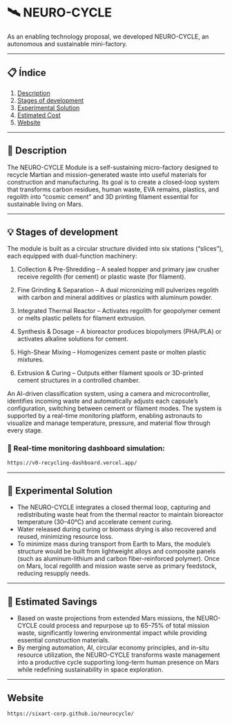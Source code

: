 # 🛰️ NEURO-CYCLE
As an enabling technology proposal, we developed NEURO-CYCLE, an autonomous and sustainable mini-factory. 

---

## 📋 Índice
1. [Description](#description)
2. [Stages of development](#stagesofdevelopment)
3. [Experimental Solution](#experimentalsolution)
4. [Estimated Cost](#estimatedcost)
5. [Website](https://sixart-corp.github.io/neurocycle/)
---

## 🧠 Description

The NEURO-CYCLE Module is a self-sustaining micro-factory designed to recycle Martian and mission-generated waste into useful materials for construction and manufacturing. Its goal is to create a closed-loop system that transforms carbon residues, human waste, EVA remains, plastics, and regolith into “cosmic cement” and 3D printing filament essential for sustainable living on Mars.

---

## 💡 Stages of development
The module is built as a circular structure divided into six stations (“slices”), each equipped with dual-function machinery:

1. Collection & Pre-Shredding – A sealed hopper and primary jaw crusher receive regolith (for cement) or plastic waste (for filament).

2. Fine Grinding & Separation – A dual micronizing mill pulverizes regolith with carbon and mineral additives or plastics with aluminum powder.

3. Integrated Thermal Reactor – Activates regolith for geopolymer cement or melts plastic pellets for filament extrusion.

4. Synthesis & Dosage – A bioreactor produces biopolymers (PHA/PLA) or activates alkaline solutions for cement.

5. High-Shear Mixing – Homogenizes cement paste or molten plastic mixtures.

6. Extrusion & Curing – Outputs either filament spools or 3D-printed cement structures in a controlled chamber.

An AI-driven classification system, using a camera and microcontroller, identifies incoming waste and automatically adjusts each capsule’s configuration, switching between cement or filament modes. The system is supported by a real-time monitoring platform, enabling astronauts to visualize and manage temperature, pressure, and material flow through every stage.

### 🔄️ Real-time monitoring dashboard simulation:
```bash
https://v0-recycling-dashboard.vercel.app/
```
---

## 🧪 Experimental Solution

- The NEURO-CYCLE integrates a closed thermal loop, capturing and redistributing waste heat from the thermal reactor to maintain bioreactor temperature (30–40°C) and accelerate cement curing.
- Water released during curing or biomass drying is also recovered and reused, minimizing resource loss.
- To minimize mass during transport from Earth to Mars, the module’s structure would be built from lightweight alloys and composite panels (such as aluminum-lithium and carbon fiber-reinforced polymer). Once on Mars, local regolith and mission waste serve as primary feedstock, reducing resupply needs.
---

## 💸 Estimated Savings
- Based on waste projections from extended Mars missions, the NEURO-CYCLE could process and repurpose up to 65–75% of total mission waste, significantly lowering environmental impact while providing essential construction materials.
- By merging automation, AI, circular economy principles, and in-situ resource utilization, the NEURO-CYCLE transforms waste management into a productive cycle supporting long-term human presence on Mars while redefining sustainability in space exploration.
---

## Website
```bash
https://sixart-corp.github.io/neurocycle/
```
